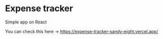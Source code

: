 # Expense tracker

Simple app on React

You can check this here → https://expense-tracker-sandy-eight.vercel.app/
